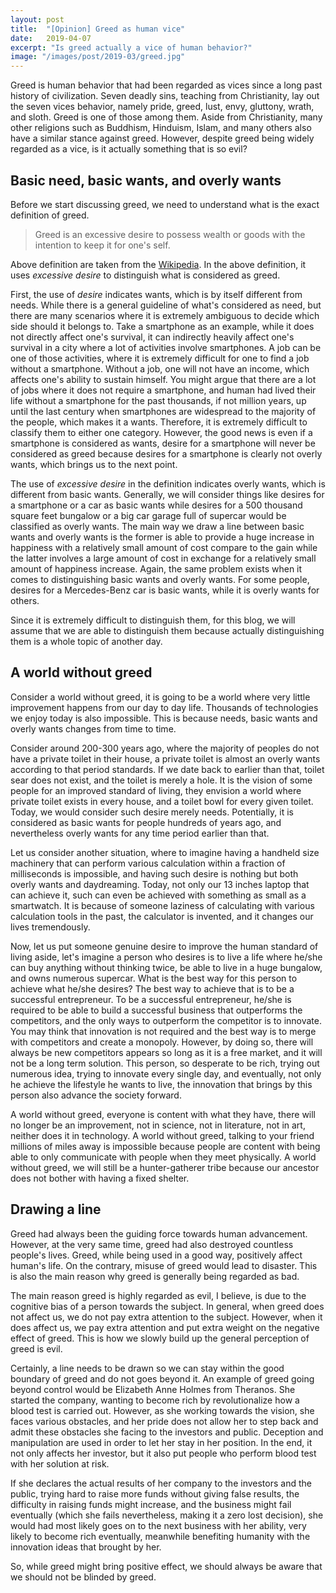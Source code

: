 ```yaml
---
layout: post
title:  "[Opinion] Greed as human vice"
date:   2019-04-07
excerpt: "Is greed actually a vice of human behavior?"
image: "/images/post/2019-03/greed.jpg"
---
```


Greed is human behavior that had been regarded as vices since a long past history of civilization. Seven deadly sins, teaching from Christianity, lay out the seven vices behavior, namely pride, greed, lust, envy, gluttony, wrath, and sloth. Greed is one of those among them. Aside from Christianity, many other religions such as Buddhism, Hinduism, Islam, and many others also have a similar stance against greed. However, despite greed being widely regarded as a vice, is it actually something that is so evil? 

## Basic need, basic wants, and overly wants

Before we start discussing greed, we need to understand what is the exact definition of greed. 

<blockquote>Greed is an excessive desire to possess wealth or goods with the intention to keep it for one's self.</blockquote>

Above definition are taken from the [Wikipedia](https://en.wikipedia.org/wiki/Greed_(disambiguation)). In the above definition, it uses *excessive desire* to distinguish what is considered as greed. 

First, the use of *desire* indicates wants, which is by itself different from needs. While there is a general guideline of what's considered as need, but there are many scenarios where it is extremely ambiguous to decide which side should it belongs to. Take a smartphone as an example, while it does not directly affect one's survival, it can indirectly heavily affect one's survival in a city where a lot of activities involve smartphones. A job can be one of those activities, where it is extremely difficult for one to find a job without a smartphone. Without a job, one will not have an income, which affects one's ability to sustain himself. You might argue that there are a lot of jobs where it does not require a smartphone, and human had lived their life without a smartphone for the past thousands, if not million years, up until the last century when smartphones are widespread to the majority of the people, which makes it a wants. Therefore, it is extremely difficult to classify them to either one category. However, the good news is even if a smartphone is considered as wants, desire for a smartphone will never be considered as greed because desires for a smartphone is clearly not overly wants, which brings us to the next point. 

The use of *excessive desire* in the definition indicates overly wants, which is different from basic wants. Generally, we will consider things like desires for a smartphone or a car as basic wants while desires for a 500 thousand square feet bungalow or a big car garage full of supercar would be classified as overly wants. The main way we draw a line between basic wants and overly wants is the former is able to provide a huge increase in happiness with a relatively small amount of cost compare to the gain while the latter involves a large amount of cost in exchange for a relatively small amount of happiness increase. Again, the same problem exists when it comes to distinguishing basic wants and overly wants. For some people, desires for a Mercedes-Benz car is basic wants, while it is overly wants for others. 

Since it is extremely difficult to distinguish them, for this blog, we will assume that we are able to distinguish them because actually distinguishing them is a whole topic of another day. 

## A world without greed

Consider a world without greed, it is going to be a world where very little improvement happens from our day to day life. Thousands of technologies we enjoy today is also impossible. This is because needs, basic wants and overly wants changes from time to time. 

Consider around 200-300 years ago, where the majority of peoples do not have a private toilet in their house, a private toilet is almost an overly wants according to that period standards. If we date back to earlier than that, toilet sear does not exist, and the toilet is merely a hole. It is the vision of some people for an improved standard of living, they envision a world where private toilet exists in every house, and a toilet bowl for every given toilet. Today, we would consider such desire merely needs. Potentially, it is considered as basic wants for people hundreds of years ago, and nevertheless overly wants for any time period earlier than that. 

Let us consider another situation, where to imagine having a handheld size machinery that can perform various calculation within a fraction of milliseconds is impossible, and having such desire is nothing but both overly wants and daydreaming. Today, not only our 13 inches laptop that can achieve it, such can even be achieved with something as small as a smartwatch. It is because of someone laziness of calculating with various calculation tools in the past, the calculator is invented, and it changes our lives tremendously. 

Now, let us put someone genuine desire to improve the human standard of living aside, let's imagine a person who desires is to live a life where he/she can buy anything without thinking twice, be able to live in a huge bungalow, and owns numerous supercar. What is the best way for this person to achieve what he/she desires? The best way to achieve that is to be a successful entrepreneur. To be a successful entrepreneur, he/she is required to be able to build a successful business that outperforms the competitors, and the only ways to outperform the competitor is to innovate. You may think that innovation is not required and the best way is to merge with competitors and create a monopoly. However, by doing so, there will always be new competitors appears so long as it is a free market, and it will not be a long term solution. This person, so desperate to be rich, trying out numerous idea, trying to innovate every single day, and eventually, not only he achieve the lifestyle he wants to live, the innovation that brings by this person also advance the society forward. 

A world without greed, everyone is content with what they have, there will no longer be an improvement, not in science, not in literature, not in art, neither does it in technology. A world without greed, talking to your friend millions of miles away is impossible because people are content with being able to only communicate with people when they meet physically. A world without greed, we will still be a hunter-gatherer tribe because our ancestor does not bother with having a fixed shelter.

## Drawing a line

Greed had always been the guiding force towards human advancement. However, at the very same time, greed had also destroyed countless people's lives. Greed, while being used in a good way, positively affect human's life. On the contrary, misuse of greed would lead to disaster.  This is also the main reason why greed is generally being regarded as bad. 

The main reason greed is highly regarded as evil, I believe, is due to the cognitive bias of a person towards the subject. In general, when greed does not affect us, we do not pay extra attention to the subject. However, when it does affect us, we pay extra attention and put extra weight on the negative effect of greed. This is how we slowly build up the general perception of greed is evil. 

Certainly, a line needs to be drawn so we can stay within the good boundary of greed and do not goes beyond it. An example of greed going beyond control would be Elizabeth Anne Holmes from Theranos. She started the company, wanting to become rich by revolutionalize how a blood test is carried out. However, as she working towards the vision, she faces various obstacles, and her pride does not allow her to step back and admit these obstacles she facing to the investors and public. Deception and manipulation are used in order to let her stay in her position. In the end, it not only affects her investor, but it also put people who perform blood test with her solution at risk. 

If she declares the actual results of her company to the investors and the public, trying hard to raise more funds without giving false results, the difficulty in raising funds might increase, and the business might fail eventually (which she fails nevertheless, making it a zero lost decision), she would had most likely goes on to the next business with her ability, very likely to become rich eventually, meanwhile benefiting humanity with the innovation ideas that brought by her. 

So, while greed might bring positive effect, we should always be aware that we should not be blinded by greed. 